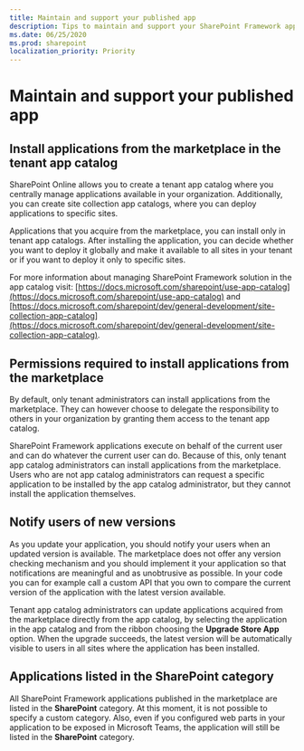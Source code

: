 ```yaml
---
title: Maintain and support your published app
description: Tips to maintain and support your SharePoint Framework app after publishing it to the marketplace
ms.date: 06/25/2020
ms.prod: sharepoint
localization_priority: Priority
---
```


# Maintain and support your published app

## Install applications from the marketplace in the tenant app catalog

SharePoint Online allows you to create a tenant app catalog where you centrally manage applications available in your organization. Additionally, you can create site collection app catalogs, where you can deploy applications to specific sites.

Applications that you acquire from the marketplace, you can install only in tenant app catalogs. After installing the application, you can decide whether you want to deploy it globally and make it available to all sites in your tenant or if you want to deploy it only to specific sites.

For more information about managing SharePoint Framework solution in the app catalog visit: [https://docs.microsoft.com/sharepoint/use-app-catalog](https://docs.microsoft.com/sharepoint/use-app-catalog) and [https://docs.microsoft.com/sharepoint/dev/general-development/site-collection-app-catalog](https://docs.microsoft.com/sharepoint/dev/general-development/site-collection-app-catalog).

## Permissions required to install applications from the marketplace

By default, only tenant administrators can install applications from the marketplace. They can however choose to delegate the responsibility to others in your organization by granting them access to the tenant app catalog.

SharePoint Framework applications execute on behalf of the current user and can do whatever the current user can do. Because of this, only tenant app catalog administrators can install applications from the marketplace. Users who are not app catalog administrators can request a specific application to be installed by the app catalog administrator, but they cannot install the application themselves.

## Notify users of new versions

As you update your application, you should notify your users when an updated version is available. The marketplace does not offer any version checking mechanism and you should implement it your application so that notifications are meaningful and as unobtrusive as possible. In your code you can for example call a custom API that you own to compare the current version of the application with the latest version available.

Tenant app catalog administrators can update applications acquired from the marketplace directly from the app catalog, by selecting the application in the app catalog and from the ribbon choosing the **Upgrade Store App** option. When the upgrade succeeds, the latest version will be automatically visible to users in all sites where the application has been installed.

## Applications listed in the SharePoint category

All SharePoint Framework applications published in the marketplace are listed in the **SharePoint** category. At this moment, it is not possible to specify a custom category. Also, even if you configured web parts in your application to be exposed in Microsoft Teams, the application will still be listed in the **SharePoint** category.

